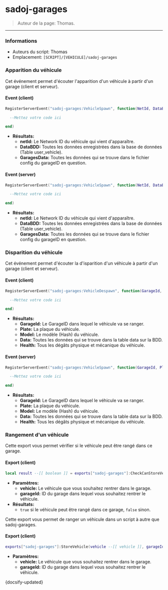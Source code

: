 # sadoj-garages

> Auteur de la page: Thomas.

---

### Informations

* Auteurs du script: Thomas
* Emplacement: `[SCRIPT]/[VEHICULE]/sadoj-garages`


### Apparition du véhicule

Cet événement permet d'écouter l'apparition d'un véhicule à partir d'un garage (client et serveur).

<!-- tabs:start -->
#### **Event (client)**
```lua
RegisterServerEvent("sadoj-garages:VehicleSpawn", function(NetId, DataBDD, GaragesData)

  --Mettez votre code ici

end)
```

* **Résultats:**
  * **netId:** Le Network ID du véhicule qui vient d'apparaître.
  * **DataBDD:** Toutes les données enregistrées dans la base de données (Table user_vehicle).
  * **GaragesData:** Toutes les données qui se trouve dans le fichier config du garageID en question.


#### **Event (server)**
```lua
RegisterServerEvent("sadoj-garages:VehicleSpawn", function(NetId, DataBDD, GaragesData)

  --Mettez votre code ici

end)
```

* **Résultats:**
  * **netId:** Le Network ID du véhicule qui vient d'apparaître.
  * **DataBDD:** Toutes les données enregistrées dans la base de données (Table user_vehicle).
  * **GaragesData:** Toutes les données qui se trouve dans le fichier config du garageID en question.
<!-- tabs:end -->




### Disparition du véhicule

Cet événement permet d'écouter la d'isparition d'un véhicule à partir d'un garage (client et serveur).

<!-- tabs:start -->
#### **Event (client)**
```lua
RegisterServerEvent("sadoj-garages:VehicleDespawn", function(GarageId, Plate, Model, Data, Health)

  --Mettez votre code ici

end)
```

* **Résultats:**
  * **GarageId:** Le GarageID dans lequel le véhicule va se ranger.
  * **Plate:** La plaque du véhicule.
  * **Model:** Le modèle (Hash) du véhicule.
  * **Data:** Toutes les données qui se trouve dans la table data sur la BDD.
  * **Health:** Tous les dégâts physique et mécanique du véhicule.


#### **Event (server)**
```lua
RegisterServerEvent("sadoj-garages:VehicleSpawn", function(GarageId, Plate, Model, Data, Health)

  --Mettez votre code ici

end)
```

* **Résultats:**
  * **GarageId:** Le GarageID dans lequel le véhicule va se ranger.
  * **Plate:** La plaque du véhicule.
  * **Model:** Le modèle (Hash) du véhicule.
  * **Data:** Toutes les données qui se trouve dans la table data sur la BDD.
  * **Health:** Tous les dégâts physique et mécanique du véhicule.
<!-- tabs:end -->


### Rangement d'un véhicule


Cette export vous permet vérifier si le véhicule peut être rangé dans ce garage.

<!-- tabs:start -->
#### **Export (client)**
```lua
local result --[[ boolean ]] = exports["sadoj-garages"]:CheckCanStoreVehicleByGarageId(vehicle --[[ vehicle ]], garageId --[[ integer ]])
```

* **Paramètres:**
  * **vehicle:** Le véhicule que vous souhaitez rentrer dans le garage.
  * **garageId:** ID du garage dans lequel vous souhaitez rentrer le véhicule.
* **Résultats:**
  * `true` si le véhicule peut être rangé dans ce garage, `false` sinon.
<!-- tabs:end -->


Cette export vous permet de ranger un véhicule dans un script à autre que sadoj-garages.

<!-- tabs:start -->
#### **Export (client)**
```lua
exports["sadoj-garages"]:StoreVehicle(vehicle --[[ vehicle ]], garageId --[[ integer ]])
```

* **Paramètres:**
  * **vehicle:** Le véhicule que vous souhaitez rentrer dans le garage.
  * **garageId:** ID du garage dans lequel vous souhaitez rentrer le véhicule.

<!-- tabs:end -->


{docsify-updated}